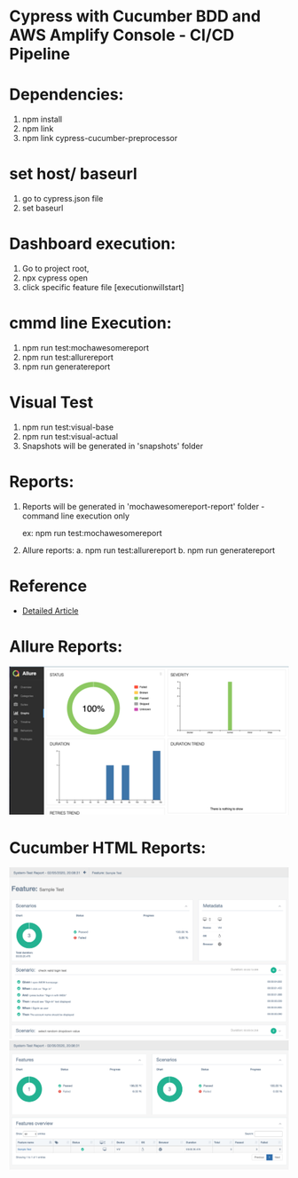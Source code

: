 # Cypress with Cucumber BDD and AWS Amplify Console - CI/CD Pipeline

# Dependencies:
1. npm install
2. npm link
3. npm link cypress-cucumber-preprocessor

# set host/ baseurl
1. go to cypress.json file
2. set baseurl

# Dashboard execution:
1. Go to project root, 
2. npx cypress open
3. click specific feature file [executionwillstart]

# cmmd line Execution:
1. npm run test:mochawesomereport
2. npm run test:allurereport
3. npm run generatereport

# Visual Test
1. npm run test:visual-base
2. npm run test:visual-actual
3. Snapshots will be generated in 'snapshots' folder

# Reports:
1. Reports will be generated in 'mochawesomereport-report' folder - command line execution only
  
   ex: npm run test:mochawesomereport

2. Allure reports: 
    a. npm run test:allurereport
    b. npm run generatereport

# Reference
- [Detailed Article](https://medium.com/@vinayaktitti/getting-started-with-cypress-and-cucumber-api-2d7057e34047)


# Allure Reports:

![Screenshot](cypress/screenshots/allure.png?raw=true "Allure")

# Cucumber HTML Reports:

![Screenshot](cypress/screenshots/html1.png?raw=true "Cucumber HTML")
![Screenshot](cypress/screenshots/html2.png?raw=true "Cucumber HTML")

